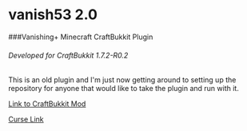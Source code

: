 # vanish53 2.0
###Vanishing+ Minecraft CraftBukkit Plugin

###### Developed for CraftBukkit 1.7.2-R0.2

This is an old plugin and I'm just now getting around to setting up the repository for anyone that would like to take the plugin and run with it.

[Link to CraftBukkit Mod](http://dev.bukkit.org/bukkit-plugins/vanish53/ "Vanish53 2.0 CraftBukkit")

[Curse Link](http://mods.curse.com/bukkit-plugins/minecraft/vanish53 "Vanish53 2.0 Curse")
